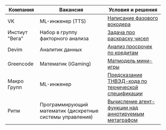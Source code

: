
| Компания       | Вакансия                                                  | Условия и решения                                                     |
|----------------|-----------------------------------------------------------|-----------------------------------------------------------------------|
| VK             | ML-инженер (TTS)                                          | [Написание фазового вокодера](./vk_tts_marusia)                       |
| Инстиут "Вега" | Набор в группу факторного анализа                         | [Задача про раскраску чисел](./vega)                                  |
| Devim          | Аналитик данных                                           | [Анализ просрочек по кредитам](./devim)                               |
| Greencode      | Математик (iGaming)                                       | [Матмодель мини-игры](./greencode)                                    |
| Макро Групп    | ML-инженер                                                | [Предсказание ТНВЭД-кода по технической спецификации](./macrogroup)   |
| Ритм           | Программирующий математик (дискретные системы управления) | [Вычисление агент-функции над аннотируемым метаграфом](./rythm)       |
